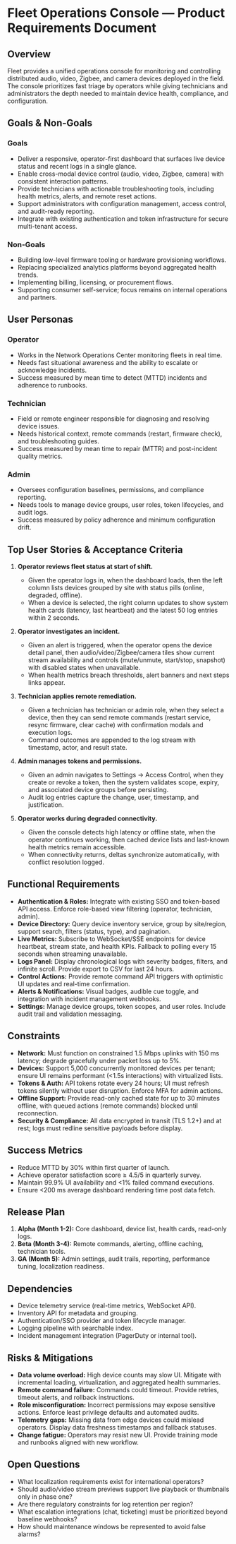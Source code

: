 # Fleet Operations Console — Product Requirements Document

## Overview

Fleet provides a unified operations console for monitoring and controlling distributed audio, video, Zigbee, and camera devices deployed in the field. The console prioritizes fast triage by operators while giving technicians and administrators the depth needed to maintain device health, compliance, and configuration.

## Goals & Non-Goals

### Goals

- Deliver a responsive, operator-first dashboard that surfaces live device status and recent logs in a single glance.
- Enable cross-modal device control (audio, video, Zigbee, camera) with consistent interaction patterns.
- Provide technicians with actionable troubleshooting tools, including health metrics, alerts, and remote reset actions.
- Support administrators with configuration management, access control, and audit-ready reporting.
- Integrate with existing authentication and token infrastructure for secure multi-tenant access.

### Non-Goals

- Building low-level firmware tooling or hardware provisioning workflows.
- Replacing specialized analytics platforms beyond aggregated health trends.
- Implementing billing, licensing, or procurement flows.
- Supporting consumer self-service; focus remains on internal operations and partners.

## User Personas

### Operator

- Works in the Network Operations Center monitoring fleets in real time.
- Needs fast situational awareness and the ability to escalate or acknowledge incidents.
- Success measured by mean time to detect (MTTD) incidents and adherence to runbooks.

### Technician

- Field or remote engineer responsible for diagnosing and resolving device issues.
- Needs historical context, remote commands (restart, firmware check), and troubleshooting guides.
- Success measured by mean time to repair (MTTR) and post-incident quality metrics.

### Admin

- Oversees configuration baselines, permissions, and compliance reporting.
- Needs tools to manage device groups, user roles, token lifecycles, and audit logs.
- Success measured by policy adherence and minimum configuration drift.

## Top User Stories & Acceptance Criteria

1. **Operator reviews fleet status at start of shift.**

   - Given the operator logs in, when the dashboard loads, then the left column lists devices grouped by site with status pills (online, degraded, offline).
   - When a device is selected, the right column updates to show system health cards (latency, last heartbeat) and the latest 50 log entries within 2 seconds.

2. **Operator investigates an incident.**

   - Given an alert is triggered, when the operator opens the device detail panel, then audio/video/Zigbee/camera tiles show current stream availability and controls (mute/unmute, start/stop, snapshot) with disabled states when unavailable.
   - When health metrics breach thresholds, alert banners and next steps links appear.

3. **Technician applies remote remediation.**

   - Given a technician has technician or admin role, when they select a device, then they can send remote commands (restart service, resync firmware, clear cache) with confirmation modals and execution logs.
   - Command outcomes are appended to the log stream with timestamp, actor, and result state.

4. **Admin manages tokens and permissions.**

   - Given an admin navigates to Settings → Access Control, when they create or revoke a token, then the system validates scope, expiry, and associated device groups before persisting.
   - Audit log entries capture the change, user, timestamp, and justification.

5. **Operator works during degraded connectivity.**
   - Given the console detects high latency or offline state, when the operator continues working, then cached device lists and last-known health metrics remain accessible.
   - When connectivity returns, deltas synchronize automatically, with conflict resolution logged.

## Functional Requirements

- **Authentication & Roles:** Integrate with existing SSO and token-based API access. Enforce role-based view filtering (operator, technician, admin).
- **Device Directory:** Query device inventory service, group by site/region, support search, filters (status, type), and pagination.
- **Live Metrics:** Subscribe to WebSocket/SSE endpoints for device heartbeat, stream state, and health KPIs. Fallback to polling every 15 seconds when streaming unavailable.
- **Logs Panel:** Display chronological logs with severity badges, filters, and infinite scroll. Provide export to CSV for last 24 hours.
- **Control Actions:** Provide remote command API triggers with optimistic UI updates and real-time confirmation.
- **Alerts & Notifications:** Visual badges, audible cue toggle, and integration with incident management webhooks.
- **Settings:** Manage device groups, token scopes, and user roles. Include audit trail and validation messaging.

## Constraints

- **Network:** Must function on constrained 1.5 Mbps uplinks with 150 ms latency; degrade gracefully under packet loss up to 5%.
- **Devices:** Support 5,000 concurrently monitored devices per tenant; ensure UI remains performant (<1.5s interactions) with virtualized lists.
- **Tokens & Auth:** API tokens rotate every 24 hours; UI must refresh tokens silently without user disruption. Enforce MFA for admin actions.
- **Offline Support:** Provide read-only cached state for up to 30 minutes offline, with queued actions (remote commands) blocked until reconnection.
- **Security & Compliance:** All data encrypted in transit (TLS 1.2+) and at rest; logs must redline sensitive payloads before display.

## Success Metrics

- Reduce MTTD by 30% within first quarter of launch.
- Achieve operator satisfaction score ≥ 4.5/5 in quarterly survey.
- Maintain 99.9% UI availability and <1% failed command executions.
- Ensure <200 ms average dashboard rendering time post data fetch.

## Release Plan

1. **Alpha (Month 1-2):** Core dashboard, device list, health cards, read-only logs.
2. **Beta (Month 3-4):** Remote commands, alerting, offline caching, technician tools.
3. **GA (Month 5):** Admin settings, audit trails, reporting, performance tuning, localization readiness.

## Dependencies

- Device telemetry service (real-time metrics, WebSocket API).
- Inventory API for metadata and grouping.
- Authentication/SSO provider and token lifecycle manager.
- Logging pipeline with searchable index.
- Incident management integration (PagerDuty or internal tool).

## Risks & Mitigations

- **Data volume overload:** High device counts may slow UI. Mitigate with incremental loading, virtualization, and aggregated health summaries.
- **Remote command failure:** Commands could timeout. Provide retries, timeout alerts, and rollback instructions.
- **Role misconfiguration:** Incorrect permissions may expose sensitive actions. Enforce least privilege defaults and automated audits.
- **Telemetry gaps:** Missing data from edge devices could mislead operators. Display data freshness timestamps and fallback statuses.
- **Change fatigue:** Operators may resist new UI. Provide training mode and runbooks aligned with new workflow.

## Open Questions

- What localization requirements exist for international operators?
- Should audio/video stream previews support live playback or thumbnails only in phase one?
- Are there regulatory constraints for log retention per region?
- What escalation integrations (chat, ticketing) must be prioritized beyond baseline webhooks?
- How should maintenance windows be represented to avoid false alarms?
